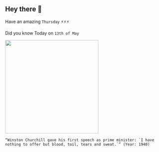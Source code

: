 ## Hey there 👋
Have an amazing `Thursday` ⚡⚡⚡

Did you know Today on `13th of May`
 
 [<img src="https://api.time.com/wp-content/uploads/2015/05/churchill.jpeg" width="300" />](https://winstonchurchill.org/resources/speeches/1940-the-finest-hour/blood-toil-tears-and-sweat-2/#:~:text=First%20Speech%20as%20Prime%20Minister%20to%20House%20of%20Commons&text=When%20he%20met%20his%20Cabinet,his%20new%20all%2Dparty%20government.) 
 ```
“Winston Churchill gave his first speech as prime minister: `I have nothing to offer but blood, toil, tears and sweat.`” (Year: 1940)
```

